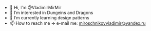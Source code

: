 - 👋 Hi, I’m @VladimirMirMir
- 👀 I’m interested in Dungeins and Dragons
- 🌱 I’m currently learning design patterns
- 📫 How to reach me -> e-mail me: miroschnikovvladimir@yandex.ru

<!---
VladimirMirMir/VladimirMirMir is a ✨ special ✨ repository because its `README.md` (this file) appears on your GitHub profile.
You can click the Preview link to take a look at your changes.
--->
